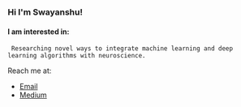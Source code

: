 ### Hi I'm Swayanshu!


#### I am interested in:
     Researching novel ways to integrate machine learning and deep learning algorithms with neuroscience.  

Reach me at:    
- [Email](mailto:swayanshu1997@gmail.com?subject=Hi% "Hi!")
- [Medium](https://swayanshu.medium.com/ "Welcome")

<!--
**swayanshu/swayanshu** is a ✨ _special_ ✨ repository because its `README.md` (this file) appears on your GitHub profile.

Here are some ideas to get you started:

- 🔭 I’m currently working on ...
- 🌱 I’m currently learning ...
- 👯 I’m looking to collaborate on ...
- 🤔 I’m looking for help with ...
- 💬 Ask me about ...
- 📫 How to reach me: ...
- 😄 Pronouns: ...
- ⚡ Fun fact: ...
-->
